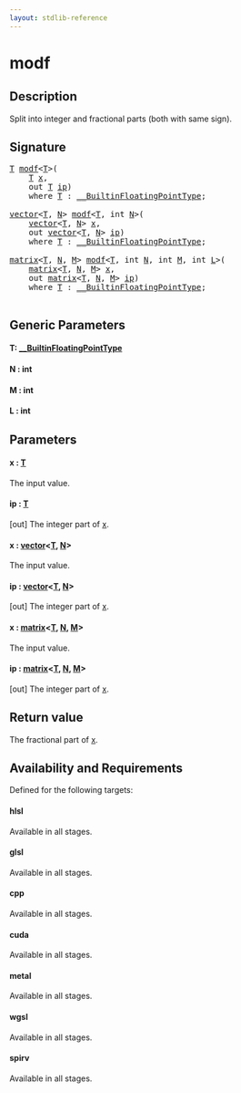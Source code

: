 ```yaml
---
layout: stdlib-reference
---
```


# modf

## Description

Split into integer and fractional parts (both with same sign).



## Signature 

<pre>
<a href="modf.html#typeparam-T" class="code_type">T</a> <a href="modf.html">modf</a>&lt;<a href="modf.html#typeparam-T" class="code_type">T</a>&gt;(
    <a href="modf.html#typeparam-T" class="code_type">T</a> <a href="modf.html#decl-x" class="code_param">x</a>,
    <span class="code_keyword">out</span> <a href="modf.html#typeparam-T" class="code_type">T</a> <a href="modf.html#decl-ip" class="code_param">ip</a>)
    <span class='code_keyword'>where</span> <a href="modf.html#typeparam-T" class="code_type">T</a> : <a href="../interfaces/0_builtinfloatingpointtype-029hm/index.html" class="code_type">__BuiltinFloatingPointType</a>;

<a href="../types/vector/index.html" class="code_type">vector</a>&lt;<a href="modf.html#typeparam-T" class="code_type">T</a>, <a href="modf.html#decl-N" class="code_var">N</a>&gt; <a href="modf.html">modf</a>&lt;<a href="modf.html#typeparam-T" class="code_type">T</a>, <span class="code_keyword">int</span> <a href="modf.html#decl-N" class="code_var">N</a>&gt;(
    <a href="../types/vector/index.html" class="code_type">vector</a>&lt;<a href="modf.html#typeparam-T" class="code_type">T</a>, <a href="modf.html#decl-N" class="code_var">N</a>&gt; <a href="modf.html#decl-x" class="code_param">x</a>,
    <span class="code_keyword">out</span> <a href="../types/vector/index.html" class="code_type">vector</a>&lt;<a href="modf.html#typeparam-T" class="code_type">T</a>, <a href="modf.html#decl-N" class="code_var">N</a>&gt; <a href="modf.html#decl-ip" class="code_param">ip</a>)
    <span class='code_keyword'>where</span> <a href="modf.html#typeparam-T" class="code_type">T</a> : <a href="../interfaces/0_builtinfloatingpointtype-029hm/index.html" class="code_type">__BuiltinFloatingPointType</a>;

<a href="../types/matrix/index.html" class="code_type">matrix</a>&lt;<a href="modf.html#typeparam-T" class="code_type">T</a>, <a href="modf.html#decl-N" class="code_var">N</a>, <a href="modf.html#decl-M" class="code_var">M</a>&gt; <a href="modf.html">modf</a>&lt;<a href="modf.html#typeparam-T" class="code_type">T</a>, <span class="code_keyword">int</span> <a href="modf.html#decl-N" class="code_var">N</a>, <span class="code_keyword">int</span> <a href="modf.html#decl-M" class="code_var">M</a>, <span class="code_keyword">int</span> <a href="modf.html#decl-L" class="code_var">L</a>&gt;(
    <a href="../types/matrix/index.html" class="code_type">matrix</a>&lt;<a href="modf.html#typeparam-T" class="code_type">T</a>, <a href="modf.html#decl-N" class="code_var">N</a>, <a href="modf.html#decl-M" class="code_var">M</a>&gt; <a href="modf.html#decl-x" class="code_param">x</a>,
    <span class="code_keyword">out</span> <a href="../types/matrix/index.html" class="code_type">matrix</a>&lt;<a href="modf.html#typeparam-T" class="code_type">T</a>, <a href="modf.html#decl-N" class="code_var">N</a>, <a href="modf.html#decl-M" class="code_var">M</a>&gt; <a href="modf.html#decl-ip" class="code_param">ip</a>)
    <span class='code_keyword'>where</span> <a href="modf.html#typeparam-T" class="code_type">T</a> : <a href="../interfaces/0_builtinfloatingpointtype-029hm/index.html" class="code_type">__BuiltinFloatingPointType</a>;

</pre>

## Generic Parameters

####  <a id="typeparam-T"></a>T: [\_\_BuiltinFloatingPointType](../interfaces/0_builtinfloatingpointtype-029hm/index.html)
####  <a id="decl-N"></a>N  : int
####  <a id="decl-M"></a>M  : int
####  <a id="decl-L"></a>L  : int

## Parameters

####  <a id="decl-x"></a>x  : [T](modf.html#typeparam-T)
The input value.

####  <a id="decl-ip"></a>ip  : [T](modf.html#typeparam-T)
\[out\] The integer part of <span class='code'><a href="modf.html#decl-x" class="code_param">x</a></span>.

####  <a id="decl-x"></a>x  : [vector](../types/vector/index.html)\<[T](../types/vector/index.html#typeparam-T), [N](../types/vector/index.html#decl-N)\>
The input value.

####  <a id="decl-ip"></a>ip  : [vector](../types/vector/index.html)\<[T](../types/vector/index.html#typeparam-T), [N](../types/vector/index.html#decl-N)\>
\[out\] The integer part of <span class='code'><a href="modf.html#decl-x" class="code_param">x</a></span>.

####  <a id="decl-x"></a>x  : [matrix](../types/matrix/index.html)\<[T](../types/matrix/t-0.html), [N](../types/matrix/index.html#decl-N), [M](../types/matrix/index.html#decl-M)\>
The input value.

####  <a id="decl-ip"></a>ip  : [matrix](../types/matrix/index.html)\<[T](../types/matrix/t-0.html), [N](../types/matrix/index.html#decl-N), [M](../types/matrix/index.html#decl-M)\>
\[out\] The integer part of <span class='code'><a href="modf.html#decl-x" class="code_param">x</a></span>.


## Return value
The fractional part of <span class='code'><a href="modf.html#decl-x" class="code_param">x</a></span>.


## Availability and Requirements

Defined for the following targets:

#### hlsl
Available in all stages.

#### glsl
Available in all stages.

#### cpp
Available in all stages.

#### cuda
Available in all stages.

#### metal
Available in all stages.

#### wgsl
Available in all stages.

#### spirv
Available in all stages.



